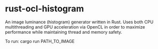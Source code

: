 # rust-ocl-histogram
An image luminance (histogram) generator written in Rust. Uses both CPU multithreading and GPU acceleration via OpenCL in order to maximize performance while maintaining thread and memory safety. 

To run:
cargo run PATH_TO_IMAGE
